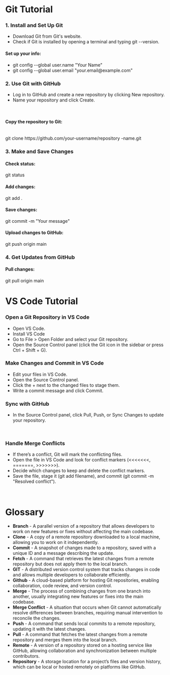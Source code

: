 <h1>Git Tutorial</h1>

<h3>1. Install and Set Up Git</h3>

<ul><li>Download Git from Git's website.</li>
<li>Check if Git is installed by opening a terminal and typing git --version.</li></ul>
<h4>Set up your info:</h4>

<ul><li>git config --global user.name "Your Name"</li>
<li>git config --global user.email "your.email@example.com"</li>
</ul>
<h3>2. Use Git with GitHub</h3>
<ul><li>Log in to GitHub and create a new repository by clicking New repository.</li>
<li>Name your repository and click Create.</li>
</ul>
 <br />
<h4>Copy the repository to Git:</h4>
<br />
git clone https://github.com/your-username/repository -name.git

<br />
<h3>3. Make and Save Changes</h3>


<h4>Check status:</h4>
git status

<h4>Add changes:</h4>
git add .

<h4>Save changes:</h4>
git commit -m "Your message"

<h4>Upload changes to GitHub:</h4>
git push origin main

<h3>4. Get Updates from GitHub</h3>
<h4>Pull changes:</h4>
git pull origin main


<h1>VS Code Tutorial</h1>
<h3>Open a Git Repository in VS Code</h3>
<ul><li>Open VS Code.</li>
<li>Install VS Code </li>
<li>Go to File > Open Folder and select your Git repository.</li>

<li>Open the Source Control panel (click the Git icon in the sidebar or press Ctrl + Shift + G).</li></ul>

<h3>Make Changes and Commit in VS Code</h3>
<ul><li>Edit your files in VS Code.</li>

<li>Open the Source Control panel.</li>

<li>Click the + next to the changed files to stage them.</li>

<li>Write a commit message and click Commit.</li></ul>

<h3>Sync with GitHub</h3>
<ul><li>In the Source Control panel, click Pull, Push, or Sync Changes to update your repository.</li></ul><br />

<h3>Handle Merge Conflicts</h3>
<ul><li>If there’s a conflict, Git will mark the conflicting files.</li>

<li>Open the file in VS Code and look for conflict markers (<<<<<<<, =======, >>>>>>>).</li>

<li>Decide which changes to keep and delete the conflict markers.</li>

<li>Save the file, stage it (git add filename), and commit (git commit -m "Resolved conflict").</li></ul>




<br />
<h1>Glossary</h1>

<ul><li> <b>Branch</b> - A parallel version of a repository that allows developers to work on new features or fixes without affecting the main codebase.
</li>
<li><b>Clone</b> -  A copy of a remote repository downloaded to a local machine, allowing you to work on it independently.</li>

<li><b>Commit</b> - A snapshot of changes made to a repository, saved with a unique ID and a message describing the update.</li>


<li><b>Fetch</b> - A command that retrieves the latest changes from a remote repository but does not apply them to the local branch.</li>

<li><b>GIT</b> - A distributed version control system that tracks changes in code and allows multiple developers to collaborate efficiently.</li>

<li><b>Github</b> - A cloud-based platform for hosting Git repositories, enabling collaboration, code review, and version control.</li>


<li><b>Merge</b> - The process of combining changes from one branch into another, usually integrating new features or fixes into the main codebase.</li>

<li><b>Merge Conflict</b> - A situation that occurs when Git cannot automatically resolve differences between branches, requiring manual intervention to reconcile the changes.</li>

<li> <b>Push</b> - A command that sends local commits to a remote repository, updating it with the latest changes.</li>

<li><b>Pull</b> - A command that fetches the latest changes from a remote repository and merges them into the local branch.</li>

<li><b>Remote</b> - A version of a repository stored on a hosting service like GitHub, allowing collaboration and synchronization between multiple contributors.</li>

<li><b>Repository</b> - A storage location for a project’s files and version history, which can be local or hosted remotely on platforms like GitHub.</li></ul>



